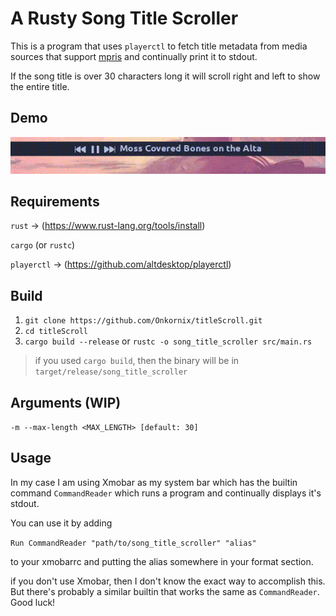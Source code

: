 # A Rusty Song Title Scroller

This is a program that uses ```playerctl``` to fetch title metadata from media sources that support [mpris](http://specifications.freedesktop.org/mpris-spec/latest/) and continually print it to stdout.

If the song title is over 30 characters long it will scroll right and left to show the entire title.

## Demo
![demo gif](https://github.com/Onkornix/titleScroll/blob/main/demo_gif1.gif)

## Requirements
```rust``` -> (https://www.rust-lang.org/tools/install)

```cargo``` (or ```rustc```)

```playerctl``` -> (https://github.com/altdesktop/playerctl)

## Build
1. ```git clone https://github.com/Onkornix/titleScroll.git```
2. ```cd titleScroll```
3. ```cargo build --release``` or ```rustc -o song_title_scroller src/main.rs```
> if you used ```cargo build```, then the binary will be in ```target/release/song_title_scroller```

## Arguments (WIP)
```-m --max-length <MAX_LENGTH> [default: 30]```

## Usage
In my case I am using Xmobar as my system bar which has the builtin command ```CommandReader``` which runs a program and continually displays it's stdout.

You can use it by adding

```Run CommandReader "path/to/song_title_scroller" "alias"```

to your xmobarrc and putting the alias somewhere in your format section.

if you don't use Xmobar, then I don't know the exact way to accomplish this. But there's probably a similar builtin that works the same as ```CommandReader```. Good luck!
